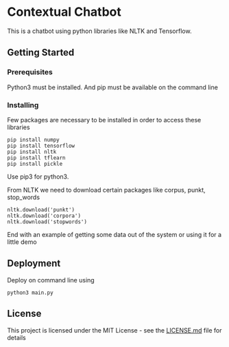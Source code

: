 # Contextual Chatbot
This is a chatbot using python libraries like NLTK and Tensorflow.

## Getting Started
### Prerequisites
Python3 must be installed. And pip must be available on the command line

### Installing

Few packages are necessary to be installed in order to access these libraries

```
pip install numpy
pip install tensorflow
pip install nltk
pip install tflearn
pip install pickle
```
Use pip3 for python3.

From NLTK we need to download certain packages like corpus, punkt, stop_words

```
nltk.download('punkt')
nltk.download('corpora')
nltk.download('stopwords')
```

End with an example of getting some data out of the system or using it for a little demo


## Deployment
Deploy on command line using 
```
python3 main.py
```
## License

This project is licensed under the MIT License - see the [LICENSE.md](LICENSE.md) file for details

